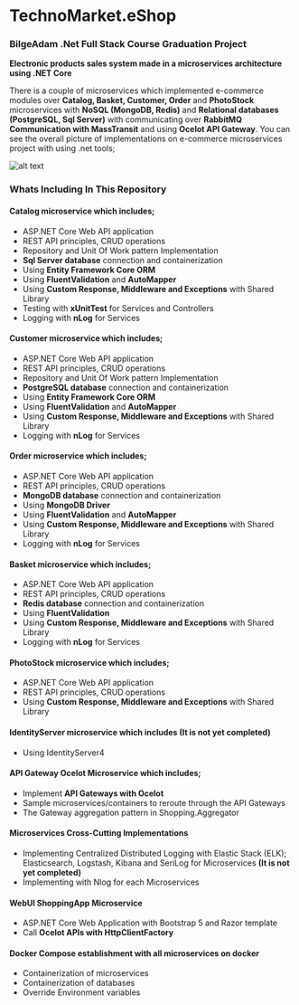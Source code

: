 # TechnoMarket.eShop


### BilgeAdam .Net Full Stack Course Graduation Project
**Electronic products sales system made in a microservices architecture using .NET Core**

There is a couple of microservices which implemented e-commerce modules over **Catalog, Basket, Customer, Order** and **PhotoStock** microservices with **NoSQL (MongoDB, Redis)** and **Relational databases (PostgreSQL, Sql Server)** with communicating over **RabbitMQ Communication with MassTransit** and using **Ocelot API Gateway**. You can see the overall picture of implementations on e-commerce microservices project with using .net tools;

![alt text](https://i.ibb.co/cbbd2xT/project-architecture.jpg)

### Whats Including In This Repository

#### Catalog microservice which includes; 
* ASP.NET Core Web API application 
* REST API principles, CRUD operations
* Repository and Unit Of Work pattern Implementation
* **Sql Server database** connection and containerization
* Using **Entity Framework Core ORM**
* Using **FluentValidation** and **AutoMapper**
* Using **Custom Response, Middleware and Exceptions** with Shared Library
* Testing with **xUnitTest** for Services and Controllers
* Logging with **nLog** for Services

#### Customer microservice which includes; 
* ASP.NET Core Web API application 
* REST API principles, CRUD operations
* Repository and Unit Of Work pattern Implementation
* **PostgreSQL database** connection and containerization
* Using **Entity Framework Core ORM**
* Using **FluentValidation** and **AutoMapper**
* Using **Custom Response, Middleware and Exceptions** with Shared Library
* Logging with **nLog** for Services

#### Order microservice which includes; 
* ASP.NET Core Web API application 
* REST API principles, CRUD operations
* **MongoDB database** connection and containerization
* Using **MongoDB Driver**
* Using **FluentValidation** and **AutoMapper**
* Using **Custom Response, Middleware and Exceptions** with Shared Library
* Logging with **nLog** for Services

#### Basket microservice which includes; 
* ASP.NET Core Web API application 
* REST API principles, CRUD operations
* **Redis database** connection and containerization
* Using **FluentValidation**
* Using **Custom Response, Middleware and Exceptions** with Shared Library
* Logging with **nLog** for Services

#### PhotoStock microservice which includes; 
* ASP.NET Core Web API application 
* REST API principles, CRUD operations
* Using **Custom Response, Middleware and Exceptions** with Shared Library

#### IdentityServer microservice which includes (It is not yet completed)
* Using IdentityServer4  

#### API Gateway Ocelot Microservice which includes; 
* Implement **API Gateways with Ocelot**
* Sample microservices/containers to reroute through the API Gateways
* The Gateway aggregation pattern in Shopping.Aggregator

#### Microservices Cross-Cutting Implementations
* Implementing Centralized Distributed Logging with Elastic Stack (ELK); Elasticsearch, Logstash, Kibana and SeriLog for Microservices **(It is not yet completed)**
* Implementing with Nlog for each Microservices

#### WebUI ShoppingApp Microservice
* ASP.NET Core Web Application with Bootstrap 5 and Razor template
* Call **Ocelot APIs with HttpClientFactory**

#### Docker Compose establishment with all microservices on docker
* Containerization of microservices
* Containerization of databases
* Override Environment variables
